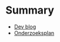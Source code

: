 # Summary

- [Dev blog](./dev-blog-name-in-kebab-case/README.md)
- [Onderzoeksplan](./onderzoeksplan.md)

